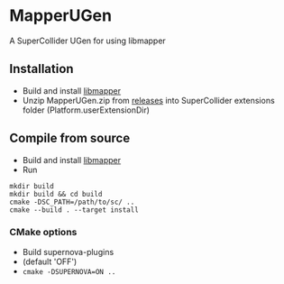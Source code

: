 # MapperUGen
A SuperCollider UGen for using libmapper

## Installation
* Build and install [libmapper](https://github.com/libmapper/libmapper)
* Unzip MapperUGen.zip from [releases](https://github.com/mathiasbredholt/MapperUGen) into SuperCollider extensions folder (Platform.userExtensionDir)

## Compile from source
* Build and install [libmapper](https://github.com/libmapper/libmapper)
* Run
```
mkdir build
mkdir build && cd build
cmake -DSC_PATH=/path/to/sc/ ..
cmake --build . --target install
```

### CMake options
* Build supernova-plugins
* (default 'OFF')
* ```cmake -DSUPERNOVA=ON ..```